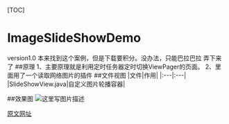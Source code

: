[TOC]
# ImageSlideShowDemo
version1.0
本来找到这个案例，但是下载要积分。没办法，只能巴拉巴拉 弄下来了
##原理
1、主要原理就是利用定时任务器定时切换ViewPager的页面。
2、里面用了一个读取网络图片的插件
##文件视图
|文件|作用|
|:---|:---|
|SlideShowView.java|自定义图片轮播容器|

##效果图
![这里写图片描述](http://img.blog.csdn.net/20160219101753834)

[原文网址](http://blog.csdn.net/catoop/article/details/39993075)

